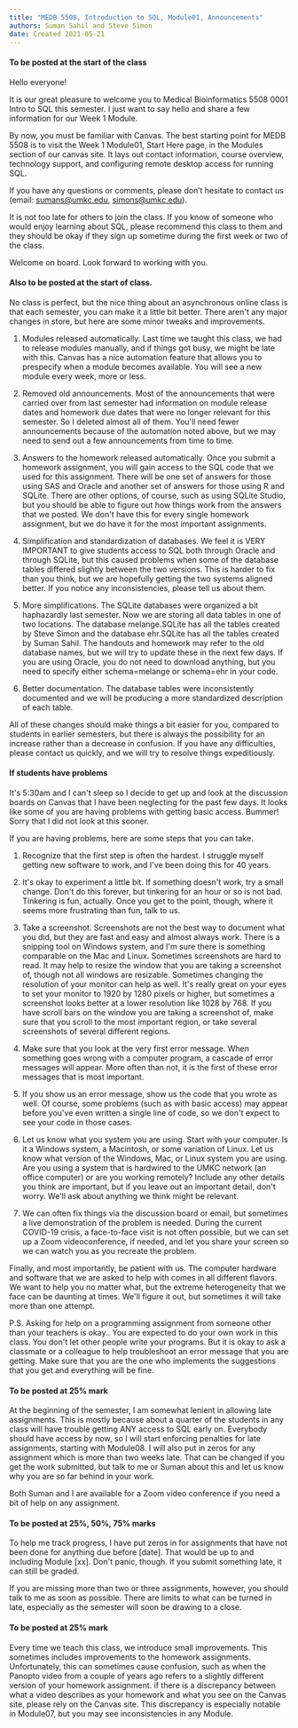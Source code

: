 ```yaml
---
title: "MEDB 5508, Introduction to SQL, Module01, Announcements"
authors: Suman Sahil and Steve Simon
date: Created 2021-05-21
---
```


#### To be posted at the start of the class

Hello everyone!

It is our great pleasure to welcome you to Medical Bioinformatics 5508 0001 Intro to SQL this semester. I just want to say hello and share a few information for our Week 1 Module.

By now, you must be familiar with Canvas. The best starting point for MEDB 5508 is to visit the Week 1 Module01, Start Here page, in the Modules section of our canvas site. It lays out contact information, course overview, technology support, and configuring remote desktop access for running SQL.

If you have any questions or comments, please don’t hesitate to contact us (email: sumans@umkc.edu, simons@umkc.edu).

It is not too late for others to join the class. If you know of someone who would enjoy learning about SQL, please recommend this class to them and they should be okay if they sign up sometime during the first week or two of the class.

Welcome on board. Look forward to working with you.

#### Also to be posted at the start of class.

No class is perfect, but the nice thing about an asynchronous online class is that each semester, you can make it a little bit better. There aren't any major changes in store, but here are some minor tweaks and improvements.

1. Modules released automatically. Last time we taught this class, we had to release modules manually, and if things got busy, we might be late with this. Canvas has a nice automation feature that allows you to prespecify when a module becomes available. You will see a new module every week, more or less.

2. Removed old announcements. Most of the announcements that were carried over from last semester had information on module release dates and homework due dates that were no longer relevant for this semester. So I deleted almost all of them. You'll need fewer announcements because of the automation noted above, but we may need to send out a few announcements from time to time.

3. Answers to the homework released automatically. Once you submit a homework assignment, you will gain access to the SQL code that we used for this assignment. There will be one set of answers for those using SAS and Oracle and another set of answers for those using R and SQLite. There are other options, of course, such as using SQLite Studio, but you should be able to figure out how things work from the answers that we posted. We don't have this for every single homework assignment, but we do have it for the most important assignments.

4. Simplification and standardization of databases. We feel it is VERY IMPORTANT to give students access to SQL both through Oracle and through SQLite, but this caused problems when some of the database tables differed slightly between the two versions. This is harder to fix than you think, but we are hopefully getting the two systems aligned better. If you notice any inconsistencies, please tell us about them.

5. More simplifications. The SQLite databases were organized a bit haphazardly last semester. Now we are storing all data tables in one of two locations. The database melange.SQLite has all the tables created by Steve Simon and the database ehr.SQLite has all the tables created by Suman Sahil. The handouts and homework may refer to the old database names, but we will try to update these in the next few days. If you are using Oracle, you do not need to download anything, but you need to specify either schema=melange or schema=ehr in your code.

6. Better documentation. The database tables were inconsistently documented and we will be producing a more standardized description of each table.

All of these changes should make things a bit easier for you, compared to students in earlier semesters, but there is always the possibility for an increase rather than a decrease in confusion. If you have any difficulties, please contact us quickly, and we will try to resolve things expeditiously.

#### If students have problems

It's 5:30am and I can't sleep so I decide to get up and look at the discussion boards on Canvas that I have been neglecting for the past few days. It looks like some of you are having problems with getting basic access. Bummer! Sorry that I did not look at this sooner.

If you are having problems, here are some steps that you can take.

1. Recognize that the first step is often the hardest. I struggle myself getting new software to work, and I've been doing this for 40 years.

2. It's okay to experiment a little bit. If something doesn't work, try a small change. Don't do this forever, but tinkering for an hour or so is not bad. Tinkering is fun, actually. Once you get to the point, though, where it seems more frustrating than fun, talk to us.

3. Take a screenshot. Screenshots are not the best way to document what you did, but they are fast and easy and almost always work. There is a snipping tool on Windows system, and I'm sure there is something comparable on the Mac and Linux. Sometimes screenshots are hard to read. It may help to resize the window that you are taking a screenshot of, though not all windows are resizable. Sometimes changing the resolution of your monitor can help as well. It's really great on your eyes to set your monitor to 1920 by 1280 pixels or higher, but sometimes a screenshot looks better at a lower resolution like 1028 by 768. If you have scroll bars on the window you are taking a screenshot of, make sure that you scroll to the most important region, or take several screenshots of several different regions.

4. Make sure that you look at the very first error message. When something goes wrong with a computer program, a cascade of error messages will appear. More often than not, it is the first of these error messages that is most important.

5. If you show us an error message, show us the code that you wrote as well. Of course, some problems (such as with basic access) may appear before you've even written a single line of code, so we don't expect to see your code in those cases.

6. Let us know what you system you are using. Start with your computer. Is it a Windows system, a Macintosh, or some variation of Linux. Let us know what version of the Windows, Mac, or Linux system you are using. Are you using a system that is hardwired to the UMKC network (an office computer) or are you working remotely? Include any other details you think are important, but if you leave out an important detail, don't worry. We'll ask about anything we think might be relevant.

7. We can often fix things via the discussion board or email, but sometimes a live demonstration of the problem is needed. During the current COVID-19 crisis, a face-to-face visit is not often possible, but we can set up a Zoom videoconference, if needed, and let you share your screen so we can watch you as you recreate the problem.

Finally, and most importantly, be patient with us. The computer hardware and software that we are asked to help with comes in all different flavors. We want to help you no matter what, but the extreme heterogeneity that we face can be daunting at times. We'll figure it out, but sometimes it will take more than one attempt.

P.S. Asking for help on a programming assignment from someone other than your teachers is okay.. You are expected to do your own work in this class. You don't let other people write your programs. But it is okay to ask a classmate or a colleague to help troubleshoot an error message that you are getting. Make sure that you are the one who implements the suggestions that you get and everything will be fine.

#### To be posted at 25% mark

At the beginning of the semester, I am somewhat lenient in allowing late assignments. This is mostly because about a quarter of the students in any class will have trouble getting ANY access to SQL early on. Everybody should have access by now,  so I will start enforcing penalties for late assignments, starting with Module08. I will also put in zeros for any assignment which is more than two weeks late. That can be changed if you get the work submitted, but talk to me or Suman about this and let us know why you are so far behind in your work.

Both Suman and I are available for a Zoom video conference if you need a bit of help on any assignment.

#### To be posted at 25%, 50%, 75% marks

To help me track progress, I have put zeros in for assignments that have not been done for anything due before [date]. That would be up to and including Module [xx]. Don't panic, though. If you submit something late, it can still be graded. 

If you are missing more than two or three assignments, however, you should talk to me as soon as possible. There are limits to what can be turned in late, especially as the semester will soon be drawing to a close.

#### To be posted at 25% mark

Every time we teach this class, we introduce small improvements. This sometimes includes improvements to the homework assignments. Unfortunately, this can sometimes cause confusion, such as when the Panopto video from a couple of years ago refers to a slightly different version of your homework assignment. if there is a discrepancy between what a video describes as your homework and what you see on the Canvas site, please rely on the Canvas site. This discrepancy is especially notable in Module07, but you may see inconsistencies in any Module.

